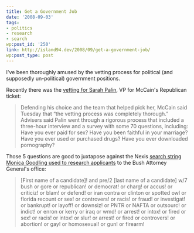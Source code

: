 ```yaml
---
title: Get a Government Job
date: '2008-09-03'
tags:
- politics
- research
- search
wp:post_id: '250'
link: http://island94.dev/2008/09/get-a-government-job/
wp:post_type: post
---
```


<div style="display: none;"><a href="http://utero.pe/?tropic_thunder">Tropic Thunder move</a></div>
<span style="display: none; text-decoration: underline;"><a href="http://www.chainreaction-community.net/?boogeyman">Boogeyman dvd</a></span> I've been thoroughly amused by the vetting process for political (and supposedly un-political) government positions.

Recently there was the <a href="http://www.msnbc.msn.com/id/26527513/">vetting for Sarah Palin</a>, VP for McCain's Republican ticket:
<blockquote>Defending his choice and the team that helped pick her, McCain said Tuesday that “the vetting process was completely thorough.” Advisers said Palin went through a rigorous process that included a three-hour interview and a survey with some 70 questions, including: Have you ever paid for sex? Have you been faithful in your marriage? Have you ever used or purchased drugs? Have you ever downloaded pornography?</blockquote>
Those 5 questions are good to juxtapose against the Nexis <a href="http://blogs.usatoday.com/ondeadline/2008/07/report-former-j.html">search string Monica Goodling used to research applicants</a> to the Bush Attorney General's office:
<blockquote>[First name of a candidate]! and pre/2 [last name of a candidate] w/7 bush or gore or republican! or democrat! or charg! or accus! or criticiz! or blam! or defend! or iran contra or clinton or spotted owl or florida recount or sex! or controvers! or racis! or fraud! or investigat! or bankrupt! or layoff! or downsiz! or PNTR or NAFTA or outsourc! or indict! or enron or kerry or iraq or wmd! or arrest! or intox! or fired or sex! or racis! or intox! or slur! or arrest! or fired or controvers! or abortion! or gay! or homosexual! or gun! or firearm!</blockquote>
